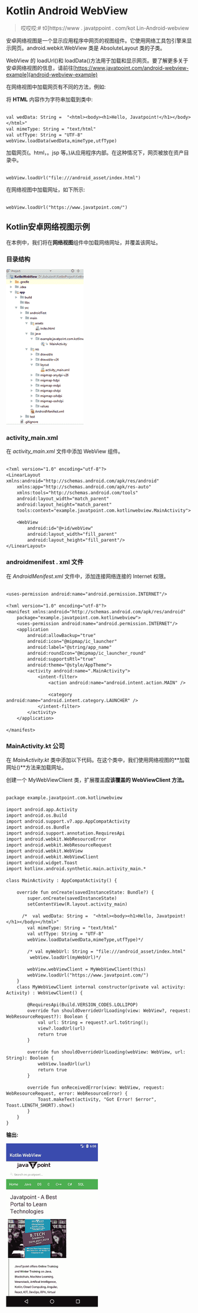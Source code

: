 # Kotlin Android WebView

> 哎哎哎:# t0]https://www . javatppoint . com/kot Lin-Android-webview

安卓网络视图是一个显示应用程序中网页的视图组件。它使用网络工具包引擎来显示网页。android.webkit.WebView 类是 AbsoluteLayout 类的子类。

WebView 的 loadUrl()和 loadData()方法用于加载和显示网页。要了解更多关于安卓网络视图的信息，请前往[https://www.javatpoint.com/android-webview-example](android-webview-example)

在网络视图中加载网页有不同的方法，例如:

将 **HTML** 内容作为字符串加载到类中:

```

val wedData: String =  "<html><body><h1>Hello, Javatpoint!</h1></body></html>"
val mimeType: String = "text/html"
val utfType: String = "UTF-8"
webView.loadData(wedData,mimeType,utfType)

```

加载网页(。html，。jsp 等。)从应用程序内部。在这种情况下，网页被放在资产目录中。

```

webView.loadUrl("file:///android_asset/index.html")

```

在网络视图中加载网址，如下所示:

```

webView.loadUrl("https://www.javatpoint.com/")

```

## Kotlin安卓网络视图示例

在本例中，我们将在**网络视图**组件中加载网络网址，并覆盖该网址。

### 目录结构

![Kotlin Android WebView](img/eb5d927453872dd16710977484764b17.png)

### activity_main.xml

在 *activity_main.xml* 文件中添加 WebView 组件。

```

<?xml version="1.0" encoding="utf-8"?>
<LinearLayout xmlns:android="http://schemas.android.com/apk/res/android"
    xmlns:app="http://schemas.android.com/apk/res-auto"
    xmlns:tools="http://schemas.android.com/tools"
    android:layout_width="match_parent"
    android:layout_height="match_parent"
    tools:context="example.javatpoint.com.kotlinwebview.MainActivity">

    <WebView
        android:id="@+id/webView"
        android:layout_width="fill_parent"
        android:layout_height="fill_parent"/>
</LinearLayout>

```

### androidmenifest . xml 文件

在 *AndroidMenifest.xml* 文件中，添加连接网络连接的 Internet 权限。

```

<uses-permission android:name="android.permission.INTERNET"/>

<?xml version="1.0" encoding="utf-8"?>
<manifest xmlns:android="http://schemas.android.com/apk/res/android"
    package="example.javatpoint.com.kotlinwebview">
    <uses-permission android:name="android.permission.INTERNET"/>
    <application
        android:allowBackup="true"
        android:icon="@mipmap/ic_launcher"
        android:label="@string/app_name"
        android:roundIcon="@mipmap/ic_launcher_round"
        android:supportsRtl="true"
        android:theme="@style/AppTheme">
        <activity android:name=".MainActivity">
            <intent-filter>
                <action android:name="android.intent.action.MAIN" />

                <category android:name="android.intent.category.LAUNCHER" />
            </intent-filter>
        </activity>
    </application>

</manifest>

```

### MainActivity.kt 公司

在 *MainActivity.kt* 类中添加以下代码。在这个类中，我们使用网络视图的**加载网址()**方法来加载网址。

创建一个 MyWebViewClient 类，扩展覆盖**应该覆盖的 **WebViewClient** 方法。**

```

package example.javatpoint.com.kotlinwebview

import android.app.Activity
import android.os.Build
import android.support.v7.app.AppCompatActivity
import android.os.Bundle
import android.support.annotation.RequiresApi
import android.webkit.WebResourceError
import android.webkit.WebResourceRequest
import android.webkit.WebView
import android.webkit.WebViewClient
import android.widget.Toast
import kotlinx.android.synthetic.main.activity_main.*

class MainActivity : AppCompatActivity() {

    override fun onCreate(savedInstanceState: Bundle?) {
        super.onCreate(savedInstanceState)
        setContentView(R.layout.activity_main)

      /*  val wedData: String =  "<html><body><h1>Hello, Javatpoint!</h1></body></html>"
        val mimeType: String = "text/html"
        val utfType: String = "UTF-8"
        webView.loadData(wedData,mimeType,utfType)*/

        /* val myWebUrl: String = "file:///android_asset/index.html"
         webView.loadUrl(myWebUrl)*/

        webView.webViewClient = MyWebViewClient(this)
        webView.loadUrl("https://www.javatpoint.com/")
    }
    class MyWebViewClient internal constructor(private val activity: Activity) : WebViewClient() {

        @RequiresApi(Build.VERSION_CODES.LOLLIPOP)
        override fun shouldOverrideUrlLoading(view: WebView?, request: WebResourceRequest?): Boolean {
            val url: String = request?.url.toString();
            view?.loadUrl(url)
            return true
        }

        override fun shouldOverrideUrlLoading(webView: WebView, url: String): Boolean {
            webView.loadUrl(url)
            return true
        }

        override fun onReceivedError(view: WebView, request: WebResourceRequest, error: WebResourceError) {
            Toast.makeText(activity, "Got Error! $error", Toast.LENGTH_SHORT).show()
        }
    }
}

```

**输出:**

![Kotlin Android WebView](img/54728ff353b96aadbaf632179ac47707.png)